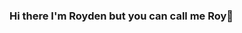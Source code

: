 ### Hi there I'm Royden but you can call me Roy👋

<!--
**Roydenb/Roydenb** is a ✨ _special_ ✨ repository because its `README.md` (this file) appears on your GitHub profile.

- 🔭 I’m currently working at Lc studio as a Wordpress Website developer.
- 🌱 I’m currently learning to perfect my craft. Well doing my best.😅
- 💬 Ask me about anything, 
     **NOTE**: If I have no idea what it is or how it works I will.
     ☝️. Live by the three C's.
        Take **CHANCES** (Ask question)
        Make the **CHOICE**
        Make a **CHANGE** (I believe in growing)
      
        I guess I only have one point 😅 🤣

- 📫 How to reach me: 
     My email: botharoyden@gmail.com 
                   or 
     My portfolio: (https://dev-rbportfolio.pantheonsite.io/)
-->
